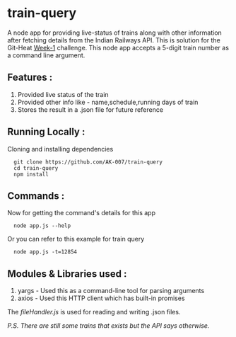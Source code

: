 # train-query
A node app for providing live-status of trains along with other information after fetching details from the Indian Railways API.
This is solution for the Git-Heat [Week-1](https://github.com/ietbitmesra/Git-Heat/tree/master/Week-1) challenge. This node app accepts a 5-digit train number as a command line argument.

## Features :
1. Provided live status of the train
2. Provided other info like - name,schedule,running days of train
3. Stores the result in a .json file for future reference

## Running Locally :
Cloning and installing dependencies
```
  git clone https://github.com/AK-007/train-query
  cd train-query
  npm install
```
## Commands :
Now for getting the command's details for this app 
```
  node app.js --help
```
Or you can refer to this example for train query
```
  node app.js -t=12854
```
## Modules & Libraries used :
1. yargs - Used this as a command-line tool for parsing arguments
2. axios - Used this HTTP client which has built-in promises

The *fileHandler.js* is used for reading and writing .json files.

*P.S. There are still some trains that exists but the API says otherwise.*
